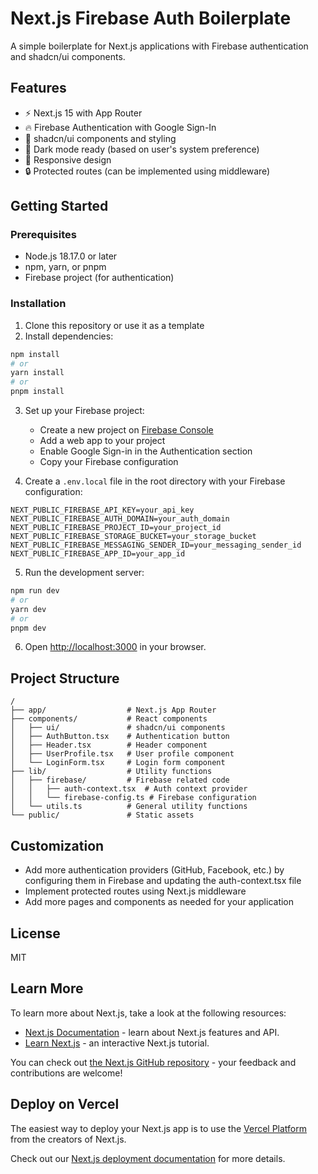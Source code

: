 # Next.js Firebase Auth Boilerplate

A simple boilerplate for Next.js applications with Firebase authentication and shadcn/ui components.

## Features

- ⚡ Next.js 15 with App Router
- 🔥 Firebase Authentication with Google Sign-In
- 🎨 shadcn/ui components and styling
- 🌙 Dark mode ready (based on user's system preference)
- 📱 Responsive design
- 🔒 Protected routes (can be implemented using middleware)

## Getting Started

### Prerequisites

- Node.js 18.17.0 or later
- npm, yarn, or pnpm
- Firebase project (for authentication)

### Installation

1. Clone this repository or use it as a template
2. Install dependencies:

```bash
npm install
# or
yarn install
# or
pnpm install
```

3. Set up your Firebase project:
   - Create a new project on [Firebase Console](https://console.firebase.google.com/)
   - Add a web app to your project
   - Enable Google Sign-in in the Authentication section
   - Copy your Firebase configuration

4. Create a `.env.local` file in the root directory with your Firebase configuration:

```
NEXT_PUBLIC_FIREBASE_API_KEY=your_api_key
NEXT_PUBLIC_FIREBASE_AUTH_DOMAIN=your_auth_domain
NEXT_PUBLIC_FIREBASE_PROJECT_ID=your_project_id
NEXT_PUBLIC_FIREBASE_STORAGE_BUCKET=your_storage_bucket
NEXT_PUBLIC_FIREBASE_MESSAGING_SENDER_ID=your_messaging_sender_id
NEXT_PUBLIC_FIREBASE_APP_ID=your_app_id
```

5. Run the development server:

```bash
npm run dev
# or
yarn dev
# or
pnpm dev
```

6. Open [http://localhost:3000](http://localhost:3000) in your browser.

## Project Structure

```
/
├── app/                  # Next.js App Router
├── components/           # React components
│   ├── ui/               # shadcn/ui components
│   ├── AuthButton.tsx    # Authentication button
│   ├── Header.tsx        # Header component
│   ├── UserProfile.tsx   # User profile component
│   └── LoginForm.tsx     # Login form component
├── lib/                  # Utility functions
│   ├── firebase/         # Firebase related code
│   │   ├── auth-context.tsx  # Auth context provider
│   │   └── firebase-config.ts # Firebase configuration
│   └── utils.ts          # General utility functions
└── public/               # Static assets
```

## Customization

- Add more authentication providers (GitHub, Facebook, etc.) by configuring them in Firebase and updating the auth-context.tsx file
- Implement protected routes using Next.js middleware
- Add more pages and components as needed for your application

## License

MIT

## Learn More

To learn more about Next.js, take a look at the following resources:

- [Next.js Documentation](https://nextjs.org/docs) - learn about Next.js features and API.
- [Learn Next.js](https://nextjs.org/learn) - an interactive Next.js tutorial.

You can check out [the Next.js GitHub repository](https://github.com/vercel/next.js) - your feedback and contributions are welcome!

## Deploy on Vercel

The easiest way to deploy your Next.js app is to use the [Vercel Platform](https://vercel.com/new?utm_medium=default-template&filter=next.js&utm_source=create-next-app&utm_campaign=create-next-app-readme) from the creators of Next.js.

Check out our [Next.js deployment documentation](https://nextjs.org/docs/app/building-your-application/deploying) for more details.
